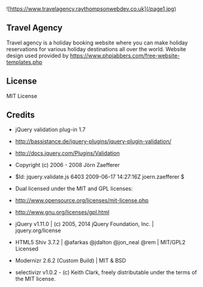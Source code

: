 ![https://www.travelagency.raythompsonwebdev.co.uk](/page1.jpg)

## Travel Agency
Travel agency is a holiday booking website where you can make holiday reservations for various holiday destinations all over the world. Website design used provided by https://www.phpjabbers.com/free-website-templates.php

## License

MIT License

## Credits

 * jQuery validation plug-in 1.7
 
 - http://bassistance.de/jquery-plugins/jquery-plugin-validation/
 -  http://docs.jquery.com/Plugins/Validation
 
 - Copyright (c) 2006 - 2008 Jörn Zaefferer
 
 - $Id: jquery.validate.js 6403 2009-06-17 14:27:16Z joern.zaefferer $
 
 - Dual licensed under the MIT and GPL licenses:
 - http://www.opensource.org/licenses/mit-license.php
 - http://www.gnu.org/licenses/gpl.html

 * jQuery v1.11.0 | (c) 2005, 2014 jQuery Foundation, Inc. | jquery.org/license 

 * HTML5 Shiv 3.7.2 | @afarkas @jdalton @jon_neal @rem | MIT/GPL2 Licensed

 * Modernizr 2.6.2 (Custom Build) | MIT & BSD

 * selectivizr v1.0.2 - (c) Keith Clark, freely distributable under the terms of the MIT license.
